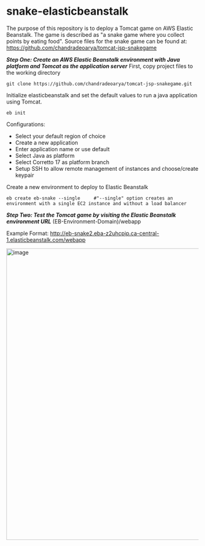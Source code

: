 # snake-elasticbeanstalk
The purpose of this repository is to deploy a Tomcat game on AWS Elastic Beanstalk. The game is described as "a snake game where you collect points by eating food". Source files for the snake game can be found at: https://github.com/chandradeoarya/tomcat-jsp-snakegame

***Step One: Create an AWS Elastic Beanstalk environment with Java platform and Tomcat as the application server***
First, copy project files to the working directory
```
git clone https://github.com/chandradeoarya/tomcat-jsp-snakegame.git
```
Initialize elasticbeanstalk and set the default values to run a java application using Tomcat. 
```
eb init
```
Configurations:
- Select your default region of choice
- Create a new application
- Enter application name or use default
- Select Java as platform
- Select Corretto 17 as platform branch
- Setup SSH to allow remote management of instances and choose/create keypair

Create a new environment to deploy to Elastic Beanstalk
```
eb create eb-snake --single     #"--single" option creates an environment with a single EC2 instance and without a load balancer
```

***Step Two: Test the Tomcat game by visiting the Elastic Beanstalk environment URL***
(EB-Environment-Domain)/webapp 

Example Format: http://eb-snake2.eba-z2uhcpip.ca-central-1.elasticbeanstalk.com/webapp

<img width="762" alt="image" src="https://github.com/perryb3693/tomcat-elasticbeanstalk/assets/129805541/b16a7a52-e21c-49be-8c87-f683cbd1823d">


